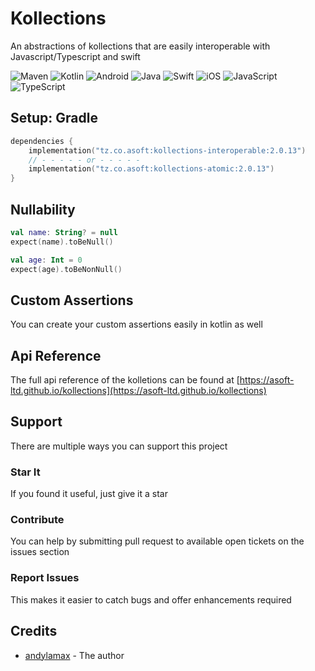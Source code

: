 # Kollections

An abstractions of kollections that are easily interoperable with Javascript/Typescript and swift

![Maven](https://img.shields.io/maven-central/v/tz.co.asoft/kollections-interoperable/2.0.13?style=for-the-badge)
![Kotlin](https://img.shields.io/badge/kotlin-multiplatform-blue?style=for-the-badge&logo=kotlin&logoColor=white)
![Android](https://img.shields.io/badge/Android-3DDC84?style=for-the-badge&logo=android&logoColor=white)
![Java](https://img.shields.io/badge/java-%23ED8B00.svg?style=for-the-badge&logo=&logoColor=white)
![Swift](https://img.shields.io/badge/swift-F54A2A?style=for-the-badge&logo=swift&logoColor=white)
![iOS](https://img.shields.io/badge/iOS-000000?style=for-the-badge&logo=ios&logoColor=white)
![JavaScript](https://img.shields.io/badge/javascript-%23323330.svg?style=for-the-badge&logo=javascript&logoColor=%23F7DF1E)
![TypeScript](https://img.shields.io/badge/typescript-%23007ACC.svg?style=for-the-badge&logo=typescript&logoColor=white)

## Setup: Gradle

```kotlin
dependencies {
    implementation("tz.co.asoft:kollections-interoperable:2.0.13")
    // - - - - - or - - - - - 
    implementation("tz.co.asoft:kollections-atomic:2.0.13")
}
```

## Nullability
```kotlin
val name: String? = null
expect(name).toBeNull()

val age: Int = 0
expect(age).toBeNonNull()
```

## Custom Assertions
You can create your custom assertions easily in kotlin as well

[//]: # ([inject]&#40;../core/src/commonTest/kotlin/samples/CustomAssertionsTest.kt&#41;)

## Api Reference
The full api reference of the kolletions can be found at [https://asoft-ltd.github.io/kollections](https://asoft-ltd.github.io/kollections)


## Support

There are multiple ways you can support this project

### Star It

If you found it useful, just give it a star

### Contribute

You can help by submitting pull request to available open tickets on the issues section

### Report Issues

This makes it easier to catch bugs and offer enhancements required

## Credits

- [andylamax](https://github.com/andylamax) - The author